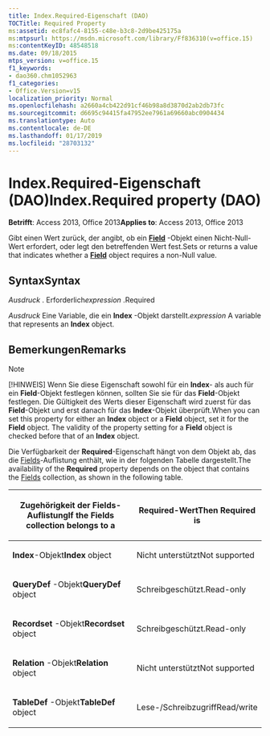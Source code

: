 ```yaml
---
title: Index.Required-Eigenschaft (DAO)
TOCTitle: Required Property
ms:assetid: ec8fafc4-8155-c48e-b3c8-2d9be425175a
ms:mtpsurl: https://msdn.microsoft.com/library/Ff836310(v=office.15)
ms:contentKeyID: 48548518
ms.date: 09/18/2015
mtps_version: v=office.15
f1_keywords:
- dao360.chm1052963
f1_categories:
- Office.Version=v15
localization_priority: Normal
ms.openlocfilehash: a2660a4cb422d91cf46b98a8d3870d2ab2db73fc
ms.sourcegitcommit: d6695c94415fa47952ee7961a69660abc0904434
ms.translationtype: Auto
ms.contentlocale: de-DE
ms.lasthandoff: 01/17/2019
ms.locfileid: "28703132"
---
```

# <a name="indexrequired-property-dao"></a><span data-ttu-id="47558-102">Index.Required-Eigenschaft (DAO)</span><span class="sxs-lookup"><span data-stu-id="47558-102">Index.Required property (DAO)</span></span>

<span data-ttu-id="47558-103">**Betrifft**: Access 2013, Office 2013</span><span class="sxs-lookup"><span data-stu-id="47558-103">**Applies to**: Access 2013, Office 2013</span></span>

<span data-ttu-id="47558-104">Gibt einen Wert zurück, der angibt, ob ein **[Field](field-object-dao.md)** -Objekt einen Nicht-Null-Wert erfordert, oder legt den betreffenden Wert fest.</span><span class="sxs-lookup"><span data-stu-id="47558-104">Sets or returns a value that indicates whether a **[Field](field-object-dao.md)** object requires a non-Null value.</span></span>

## <a name="syntax"></a><span data-ttu-id="47558-105">Syntax</span><span class="sxs-lookup"><span data-stu-id="47558-105">Syntax</span></span>

<span data-ttu-id="47558-106">*Ausdruck* . Erforderlich</span><span class="sxs-lookup"><span data-stu-id="47558-106">*expression* .Required</span></span>

<span data-ttu-id="47558-107">*Ausdruck* Eine Variable, die ein **Index** -Objekt darstellt.</span><span class="sxs-lookup"><span data-stu-id="47558-107">*expression* A variable that represents an **Index** object.</span></span>

## <a name="remarks"></a><span data-ttu-id="47558-108">Bemerkungen</span><span class="sxs-lookup"><span data-stu-id="47558-108">Remarks</span></span>

> [!NOTE]
> <span data-ttu-id="47558-p101">[!HINWEIS] Wenn Sie diese Eigenschaft sowohl für ein **Index**- als auch für ein **Field**-Objekt festlegen können, sollten Sie sie für das **Field**-Objekt festlegen. Die Gültigkeit des Werts dieser Eigenschaft wird zuerst für das **Field**-Objekt und erst danach für das **Index**-Objekt überprüft.</span><span class="sxs-lookup"><span data-stu-id="47558-p101">When you can set this property for either an **Index** object or a **Field** object, set it for the **Field** object. The validity of the property setting for a **Field** object is checked before that of an **Index** object.</span></span>

<span data-ttu-id="47558-111">Die Verfügbarkeit der **Required**-Eigenschaft hängt von dem Objekt ab, das die [Fields](fields-collection-dao.md)-Auflistung enthält, wie in der folgenden Tabelle dargestellt.</span><span class="sxs-lookup"><span data-stu-id="47558-111">The availability of the **Required** property depends on the object that contains the [Fields](fields-collection-dao.md) collection, as shown in the following table.</span></span>

<table>
<colgroup>
<col style="width: 50%" />
<col style="width: 50%" />
</colgroup>
<thead>
<tr class="header">
<th><p><span data-ttu-id="47558-112">Zugehörigkeit der Fields-Auflistung</span><span class="sxs-lookup"><span data-stu-id="47558-112">If the Fields collection belongs to a</span></span></p></th>
<th><p><span data-ttu-id="47558-113">Required-Wert</span><span class="sxs-lookup"><span data-stu-id="47558-113">Then Required is</span></span></p></th>
</tr>
</thead>
<tbody>
<tr class="odd">
<td><p><span data-ttu-id="47558-114"><strong>Index</strong>-Objekt</span><span class="sxs-lookup"><span data-stu-id="47558-114"><strong>Index</strong> object</span></span></p></td>
<td><p><span data-ttu-id="47558-115">Nicht unterstützt</span><span class="sxs-lookup"><span data-stu-id="47558-115">Not supported</span></span></p></td>
</tr>
<tr class="even">
<td><p><span data-ttu-id="47558-116"><strong>QueryDef</strong> -Objekt</span><span class="sxs-lookup"><span data-stu-id="47558-116"><strong>QueryDef</strong> object</span></span></p></td>
<td><p><span data-ttu-id="47558-117">Schreibgeschützt.</span><span class="sxs-lookup"><span data-stu-id="47558-117">Read-only</span></span></p></td>
</tr>
<tr class="odd">
<td><p><span data-ttu-id="47558-118"><strong>Recordset</strong> -Objekt</span><span class="sxs-lookup"><span data-stu-id="47558-118"><strong>Recordset</strong> object</span></span></p></td>
<td><p><span data-ttu-id="47558-119">Schreibgeschützt.</span><span class="sxs-lookup"><span data-stu-id="47558-119">Read-only</span></span></p></td>
</tr>
<tr class="even">
<td><p><span data-ttu-id="47558-120"><strong>Relation</strong> -Objekt</span><span class="sxs-lookup"><span data-stu-id="47558-120"><strong>Relation</strong> object</span></span></p></td>
<td><p><span data-ttu-id="47558-121">Nicht unterstützt</span><span class="sxs-lookup"><span data-stu-id="47558-121">Not supported</span></span></p></td>
</tr>
<tr class="odd">
<td><p><span data-ttu-id="47558-122"><strong>TableDef</strong> -Objekt</span><span class="sxs-lookup"><span data-stu-id="47558-122"><strong>TableDef</strong> object</span></span></p></td>
<td><p><span data-ttu-id="47558-123">Lese-/Schreibzugriff</span><span class="sxs-lookup"><span data-stu-id="47558-123">Read/write</span></span></p></td>
</tr>
</tbody>
</table>

